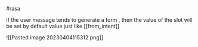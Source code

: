 #rasa 

if the user message tends to generate a form  , then the value of the slot will be set by default value just like [[from_intent]]

![[Pasted image 20230404115312.png]]

